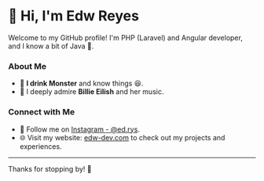 # 👋 Hi, I'm Edw Reyes

Welcome to my GitHub profile! I'm  PHP (Laravel) and Angular developer, and I know a bit of Java 🚀.

### About Me

- 💬 **I drink Monster** and know things 😆.
- 💙 I deeply admire **Billie Eilish** and her music.

### Connect with Me

- 📸 Follow me on [Instagram - @ed.rys](https://www.instagram.com/ed.rys/).
- 🌐 Visit my website: [edw-dev.com](https://edw-dev.com/) to check out my projects and experiences.

---

Thanks for stopping by! 🌟
